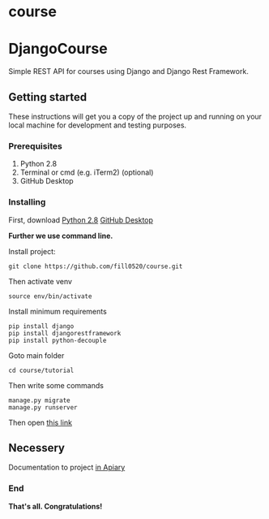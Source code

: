 # course

# DjangoCourse

Simple REST API for courses using Django and Django Rest Framework.

## Getting started

These instructions will get you a copy of the project up and running on your local machine for development and testing purposes. 

### Prerequisites

1. Python 2.8
2. Terminal or cmd (e.g. iTerm2) (optional)
3. GitHub Desktop

### Installing

First, download [Python 2.8](https://www.python.org/downloads/)
				[GitHub Desktop](https://desktop.github.com)


**Further we use command line.**

Install project:

```
git clone https://github.com/fill0520/course.git
```

Then activate venv

```
source env/bin/activate 
```

Install minimum requirements

```
pip install django
pip install djangorestframework
pip install python-decouple
```

Goto main folder

```
cd course/tutorial
```

Then write some commands

```
manage.py migrate
manage.py runserver
```

Then open [this link](http://127.0.0.1:8000/)

## Necessery

Documentation to project [in Apiary](https://fill0520.docs.apiary.io/#)

### End

**That's all. Congratulations!**
